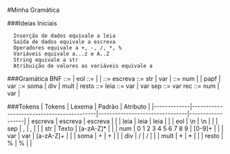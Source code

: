 #Minha Gramática

###Ideias Iniciais

      Inserção de dados equivale a leia
      Saída de dados equivale a escreva
      Operadores equivale a +, -, /, *, %
      Variáveis equivale a...z e A..Z
      String equivale a str
      Atribuição de valores as variáveis equivale a  

###Gramática BNF
      <gr> ::= <cmd> | <cmd>eol<gr>
      <cmd> ::= <at> | <esc> | <leia>
      <esc> ::= escreva <texto>
      <texto> ::= str | var | <expr>
      <expr> ::= num | <expr><op><expr> | pa<expr>pf | var
      <op> ::= soma | div | mult | resto
      <leia> ::= leia <vars>
      <vars> ::= var | var sep<vars>
      <at> ::= var rec <val>
      <val> ::= num | var | <expr>
   
###Tokens
|    Tokens   |                   Lexema                  |             Padrão             |     Atributo     |
|-------------|-------------------------------------------|--------------------------------|------------------|
|   escreva   |                  escreva                  |             escreva            |                  |
|    leia     |                   leia                    |               leia             |                  |
|     eol     |                    \n                     |               \n               |                  |
|     sep     |                     ,                     |               ,                |                  |
|     str     |                   Texto                   |            [a-zA-Z]*           |                  |
|     num     |             0 1 2 3 4 5 6 7 8 9           |              [0-9]+            |                  |
|     var     |                     var                   |            [a-zA-Z]+           |                  |
|     soma    |                      +                    |                +               |                  |
|     div     |                      /                    |                /               |                  |
|     mult    |                      *                    |                *               |                  |
|     resto   |                      %                    |                %               |                  |
   
